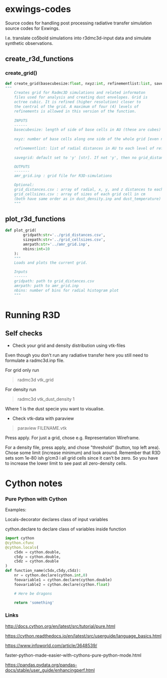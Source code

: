 # exwings-codes

Source codes for handling post processing radiative transfer simulation source codes for Exwings.

I.e. translate co5bold simulations into r3dmc3d-input data and simulate synthetic observations.

## create_r3d_functions

### create_grid()
```py
def create_grid(basecubesize:float, nxyz:int, refinementlist:list, savegrid:str='y'):
"""
    Creates grid for Radmc3D simulations and related informaton 
    files used for analysis and creating dust envelopes. Grid is 
    octree cubic. It is refined (higher resolution) closer to 
    the central of the grid. A maximum of four (4) levels of 
    refinements is allowed in this version of the function.
    
    INPUTS
    ------
    basecubesize: length of side of base cells in AU (these are cubes) [int or float]
    
    nxyz: number of base cells along one side of the whole grid [even number, int]
    
    refinementlist: list of radial distances in AU to each level of refinement [float,float], no more than 4 numbers!
    
    savegrid: default set to 'y' [str]. If not 'y', then no grid_distances.csv or grid_cellsizes.csv will be saved. These are useful for analysing inputs and outputs of R3D!

    OUTPUTS
    -------
    amr_grid.inp : grid file for R3D-simulations

    Optional: 
    grid_distances.csv : array of radial, x, y, and z distances to each grid cell in cm
    grid_cellsizes.csv : array of sizes of each grid cell in cm
    (both have same order as in dust_density.inp and dust_temperature)
    """
```


## plot_r3d_functions

```py
def plot_grid(
        gridpath:str='../grid_distances.csv',
        sizepath:str='../grid_cellsizes.csv',
        amrpath:str='../amr_grid.inp',
        nbins:int=10
    ):
    """
    Loads and plots the current grid.

    Inputs
    ------
    gridpath: path to grid_distances.csv
    amrpath: path to amr_grid.inp
    nbins: number of bins for radial histogram plot
    """
```

# Running R3D

## Self checks

- Check your grid and density distribution using vtk-files

Even though you don't run any radiative transfer here you still need to formulate a radmc3d.inp file.

For grid only run

> radmc3d vtk_grid

For density run

> radmc3d vtk_dust_density 1

Where 1 is the dust specie you want to visualise.

- Check vtk-data with paraview

> paraview FILENAME.vtk

Press apply. For just a grid, chose e.g. Representation Wireframe.

For a density file, press apply, and chose "threshold" (button, top left area). Chose some limit (increase minimum) and look around. Remember that R3D sets som 1e-80 ish g/cm3 i all grid cells since it can't be zero. So you have to increase the lower limit to see past all zero-density cells.

# Cython notes

### Pure Python with Cython

Examples:

Locals-decorator declares class of input variables

cython.declare to declare class of variables inside function

```py
import cython
@cython.cfunc
@cython.locals(
    c5dx = cython.double,
    c5dy = cython.double,
    c5dz = cython.double
)
def function_name(c5dx,c5dy,c5dz):
    nr = cython.declare(cython.int,0)
    foovariable1 = cython.declare(cython.double)
    foovariable2 = cython.declare(cython.float)

    # Here be dragons

    return 'something'
```

### Links

http://docs.cython.org/en/latest/src/tutorial/pure.html

https://cython.readthedocs.io/en/latest/src/userguide/language_basics.html

https://www.infoworld.com/article/3648539/

faster-python-made-easier-with-cythons-pure-python-mode.html

https://pandas.pydata.org/pandas-docs/stable/user_guide/enhancingperf.html

